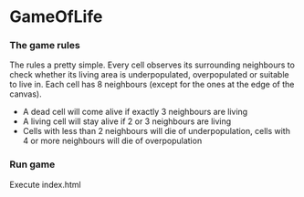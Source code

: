 # GameOfLife

### The game rules
The rules a pretty simple. Every cell observes its surrounding neighbours to check whether its living area is underpopulated, overpopulated or suitable to live in. Each cell has 8 neighbours (except for the ones at the edge of the canvas).

- A dead cell will come alive if exactly 3 neighbours are living
- A living cell will stay alive if 2 or 3 neighbours are living
- Cells with less than 2 neighbours will die of underpopulation, cells with 4 or more neighbours will die of overpopulation

### Run game
Execute index.html
